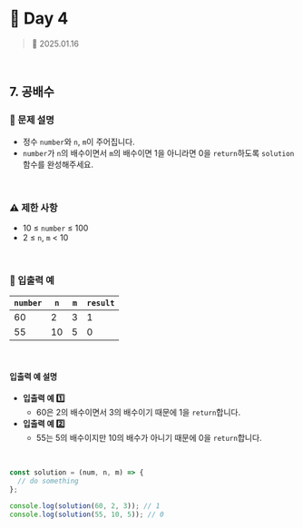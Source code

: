 # 🌻 Day 4

> 📅 2025.01.16

<br>

## 7. 공배수

### 📍 문제 설명

- 정수 `number`와 `n`, `m`이 주어집니다.
- `number`가 `n`의 배수이면서 `m`의 배수이면 1을 아니라면 0을 `return`하도록 `solution` 함수를 완성해주세요.

<br>

### ⚠️ 제한 사항

- 10 ≤ `number` ≤ 100
- 2 ≤ `n`, `m` < 10

<br>

### 👀 입출력 예

| `number` | `n` | `m` | `result` |
| -------- | --- | --- | -------- |
| 60       | 2   | 3   | 1        |
| 55       | 10  | 5   | 0        |

<br>

#### 입출력 예 설명

- **입출력 예 1️⃣**
  - 60은 2의 배수이면서 3의 배수이기 때문에 1을 `return`합니다.
- **입출력 예 2️⃣**
  - 55는 5의 배수이지만 10의 배수가 아니기 때문에 0을 `return`합니다.

<br>

```javascript
const solution = (num, n, m) => {
  // do something
};

console.log(solution(60, 2, 3)); // 1
console.log(solution(55, 10, 5)); // 0
```
